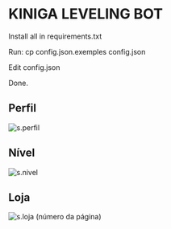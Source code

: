 # KINIGA LEVELING BOT

Install all in requirements.txt

Run: cp config.json.exemples config.json

Edit config.json

Done.

## Perfil

![s.perfil](https://media.discordapp.net/attachments/943945066836283392/966742487957930065/rank_card.png)

## Nível

![s.nivel](https://media.discordapp.net/attachments/623675809651097612/966740061959897209/profile_card.png)

## Loja

![s.loja (número da página)](https://media.discordapp.net/attachments/623675809651097612/966742007529738310/lojinha.png)
